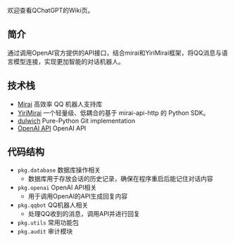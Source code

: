 欢迎查看QChatGPT的Wiki页。

## 简介

通过调用OpenAI官方提供的API接口，结合mirai和YiriMirai框架，将QQ消息与语言模型连接，实现更加智能的对话机器人。


## 技术栈

- [Mirai](https://github.com/mamoe/mirai) 高效率 QQ 机器人支持库
- [YiriMirai](https://github.com/YiriMiraiProject/YiriMirai) 一个轻量级、低耦合的基于 mirai-api-http 的 Python SDK。
- [dulwich](https://github.com/jelmer/dulwich) Pure-Python Git implementation
- [OpenAI API](https://openai.com/api/) OpenAI API

## 代码结构

- `pkg.database` 数据库操作相关
  - 数据库用于存放会话的历史记录，确保在程序重启后能记住对话内容
- `pkg.openai` OpenAI API相关
  - 用于调用OpenAI的API生成回复内容
- `pkg.qqbot` QQ机器人相关
  - 处理QQ收到的消息，调用API并进行回复
- `pkg.utils` 常用功能包
- `pkg.audit` 审计模块
